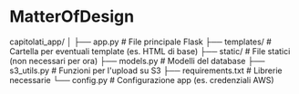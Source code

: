 # MatterOfDesign
capitolati_app/
│
├── app.py                # File principale Flask
├── templates/            # Cartella per eventuali template (es. HTML di base)
├── static/               # File statici (non necessari per ora)
├── models.py             # Modelli del database
├── s3_utils.py           # Funzioni per l'upload su S3
├── requirements.txt      # Librerie necessarie
└── config.py             # Configurazione app (es. credenziali AWS)
